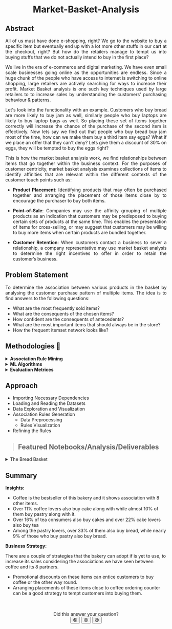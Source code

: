 # <p align=center> Market-Basket-Analysis

## Abstract

<p align=justify>
All of us must have done e-shopping, right? We go to the website to buy a specific item but eventually end up with a lot more other stuffs in our cart at the checkout, right? But how do the retailers manage to tempt us into buying stuffs that we do not actually intend to buy in the first place?</p>
<p align=justify>
We live in the era of e-commerce and digital marketing. We have even small scale businesses going online as the opportunities are endless. Since a huge chunk of the people who have access to internet is switching to online shopping, large retailers are actively searching for ways to increase their profit. Market Basket analysis is one such key techniques used by large retailers to to increase sales by understanding the customers' purchasing behaviour & patterns.</p>
<p align=justify> 
Let's look into the functionality with an example. Customers who buy bread are more likely to buy jam as well, similarly people who buy laptops are likely to buy laptop bags as well. So placing these set of items together correctly will increase the chance of the purchase of the second item is effectively. Now lets say we find out that people who buy bread buy jam most of the time, how can we make them buy a third item say eggs? What if we place an offer that they can't deny? Lets give them a discount of 30% on eggs, they will be tempted to buy the eggs right?</p>
<p align=justify>
This is how the market basket analysis work, we find relationships between items that go together within the business context. For the purposes of customer centricity, market basket analysis examines collections of items to identify affinities that are relevant within the different contexts of the customer touch points such as:</p>

  - <p align=justify><b>Product Placement</b>: Identifying products that may often be purchased together and arranging the placement of those items close by to encourage the purchaser to buy both items.
  - <p align=justify><b>Point-of-Sale</b>: Companies may use the affinity grouping of multiple products as an indication that customers may be predisposed to buying certain sets of products at the same time. This enables the presentation of items for cross-selling, or may suggest that customers may be willing to buy more items when certain products are bundled together.
- <p align=justify><b>Customer Retention</b>: When customers contact a business to sever a relationship, a company representative may use market basket analysis to determine the right incentives to offer in order to retain the customer’s business.

  
## Problem Statement
<p align=justify>To determine the association between various products in the basket by analysing the customer purchase pattern of multiple items. The idea is to find answers to the following questions:</p>

- What are the most frequently sold items? 
- What are the consequents of the chosen items?
- How confident are the consequents of antecedents?
- What are the most important items that should always be in the store?
- How the frequent itemset network looks like?

  
## Methodologies 🔰
<details>
<summary><b>Association Rule Mining</b></summary>
<p align=justify>
Association rule mining is a data mining approach used to explore and interpret large transactional datasets to identify unique patterns and rules. Association rules identify frequent patterns and associations among every distinct set of transactions. This is generally carried out in two steps:

- Itemset Generation
- Rule Generation
</p>
</details>
  
<details>
<summary><b>ML Algorithms</b></summary>
<p align=justify>
<b>Apriori Algorithm :</b> It allows us to generate all frequent itemsets by pruning all the supersets of an itemset which do not satisfy the minimum support threshold. It works on the basis of the Apriori principle which states that <em>"every subset of a frequent itemset must also be frequent"</em>.
  
  - generates all itemsets of length one & prune itemsets that do not satisfy the minimumn threshold creteria
  - generates all itemsets of length two & prune itemsets that do not satisfy the minimumn threshold creteria
  - continues the process with a unit increase in the length of itemsets at every iteration until the maximal frequent itemset is achieved
</p>
<p align=justify>
<b>ECLAT Algorithm :</b> It is a depth-first search based algorithm which uses vertical data format which makes it more memory efficient and faster than the Apriori algorithm as it does not have to scan the entire database repeatedly.
  
  - stores for each item the transaction ids in a vertical dat format
  - determine the support of k-item sets by intersecting the list of transaction ids of two (k-1)-item sets from which it is generated
</p>
  
</details>  
<details>
<summary><b>Evaluation Metrices</b></summary>
<p align=justify>
The frequent itemsets and association rules are generated generally on the basis of three evaluation metrices i.e support, confidence and lift. Let X be an antecedent and Y be the corresponding consequent. Then,
  
  - `Support(X) = probability(X)`
  - `Confidence(X → Y) = support(X,Y)/support(X)`
  - `Lift(X → Y) = support(X,Y)/[support(X).support(Y)]`
</p>
</details>
  
## Approach
- Importing Necessary Dependencies
- Loading and Reading the Datasets
- Data Exploration and Visualization
- Association Rules Generation
  - Data Preprocessing
  - Rules Visualization
- Refining the Rules
  
> ## Featured Notebooks/Analysis/Deliverables
<details>
<summary>The Bread Basket</summary>
<p>[NoteBook1]()<br>[NoteBook2]()</p>
</details>
 
## Summary
**Insights:**
- Coffee is the bestseller of this bakery and it shows association with 8 other items.
- Over 11% coffee lovers also buy cake along with while almost 10% of them buy pastry along with it.
- Over 16% of tea consumers also buy cakes and over 22% cake lovers also buy tea
- Among the pastry lovers, over 33% of them also buy bread, while nearly 9% of those who buy pastry also buy bread. 

**Business Strategy:**

There are a couple of strategies that the bakery can adopt if is yet to use, to increase its sales considering the associations we have seen between coffee and its 8 partners.

- Promotional discounts on these items can entice customers to buy coffee or the other way round.
- Arranging placements of these items close to coffee ordering counter can be a good strategy to tempt customers into buying them.
<!-- - How about some recipes like a coffee cake or coffee pastry? Will that entice coffe and cake/pastry lovers?? -->
<br>
<br>

<div class="intercom-reaction-picker" align="center" dir="ltr">
    <div class="intercom-reaction-prompt">Did this answer your question?</div>
      <button class="intercom-reaction" data-reaction-text="disappointed" tabindex="0" aria-label="Disappointed Reaction">
        <span data-emoji="disappointed" title="Disappointed" align="center">😞</span>
      </button>
      <button class="intercom-reaction" data-reaction-text="neutral_face" tabindex="0" aria-label="Neutral face Reaction">
        <span data-emoji="neutral_face" title="Neutral face">😐</span>
      </button>
      <button class="intercom-reaction" data-reaction-text="smiley" tabindex="0" aria-label="Smiley Reaction">
        <span data-emoji="smiley" title="Smiley">😃</span>
      </button>
  </div>
